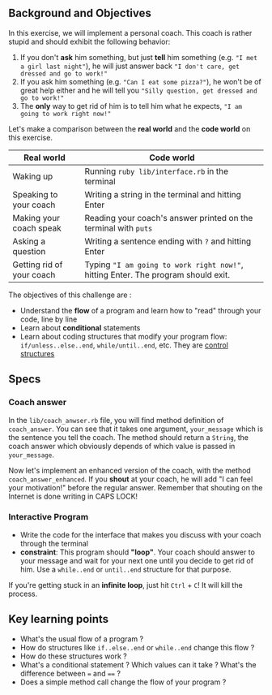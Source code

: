 ## Background and Objectives

In this exercise, we will implement a personal coach.
This coach is rather stupid and should exhibit the following behavior:

1. If you don't **ask** him something, but just **tell** him something (e.g. `"I met a girl last night"`), he will just answer back `"I don't care, get dressed and go to work!"`
2. If you ask him something (e.g. `"Can I eat some pizza?"`), he won't be of great help either and he will tell you `"Silly question, get dressed and go to work!"`
3. The **only** way to get rid of him is to tell him what he expects, `"I am going to work right now!"`

Let's make a comparison between the **real world** and the **code world** on this exercise.

<table class="table">
  <thead>
    <tr>
      <th>Real world</th>
      <th>Code world</th>
    </tr>
  </thead>
  <tbody>
    <tr>
      <td>Waking up</td>
      <td>Running <code>ruby lib/interface.rb</code> in the terminal</td>
    </tr>
    <tr>
      <td>Speaking to your coach</td>
      <td>Writing a string in the terminal and hitting Enter</td>
    </tr>
    <tr>
      <td>Making your coach speak</td>
      <td>Reading your coach's answer printed on the terminal with <code>puts</code></td>
    </tr>
    <tr>
      <td>Asking a question</td>
      <td>Writing a sentence ending with <code>?</code> and hitting Enter</td>
    </tr>
    <tr>
      <td>Getting rid of your coach</td>
      <td>Typing <code>"I am going to work right now!"</code>, hitting Enter. The program should exit.</td>
    </tr>
  </tbody>
</table>

The objectives of this challenge are :

- Understand the **flow** of a program and learn how to "read" through your code, line by line
- Learn about **conditional** statements
- Learn about coding structures that modify your program flow: `if/unless..else..end`, `while/until..end`, etc. They are [control structures](https://en.wikipedia.org/wiki/Control_flow)

## Specs

### Coach answer

In the `lib/coach_anwser.rb` file, you will find method definition of `coach_answer`. You can see that it takes one argument, `your_message` which is the sentence you tell the coach. The method should return a `String`, the coach answer which obviously depends of which value is passed in `your_message`.

Now let's implement an enhanced version of the coach, with the method `coach_answer_enhanced`. If you **shout** at your coach, he will add "I can feel your motivation!" before the regular answer. Remember that shouting on the Internet is done writing in CAPS LOCK!

### Interactive Program

- Write the code for the interface that makes you discuss with your coach through the terminal
- **constraint**: This program should **"loop"**. Your coach should answer to your message and wait for your next one until you decide to get rid of him. Use a `while..end` or `until..end` structure for that purpose.

If you're getting stuck in an **infinite loop**, just hit `Ctrl` + `C`! It will kill the process.

## Key learning points

- What's the usual flow of a program ?
- How do structures like `if..else..end` or `while..end` change this flow ?
- How do these structures work ?
- What's a conditional statement ? Which values can it take ? What's the difference between `=` and `==` ?
- Does a simple method call change the flow of your program ?
